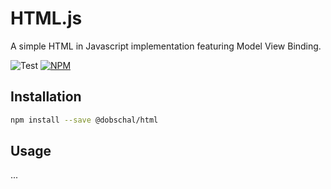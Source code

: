 # HTML.js

A simple HTML in Javascript implementation featuring Model View Binding.

![Test](https://github.com/dobschal/html.j/actions/workflows/test.yml/badge.svg)
[![NPM](https://img.shields.io/npm/v/@dobschal/html)](https://www.npmjs.com/package/@dobschal/html)

## Installation

```bash
npm install --save @dobschal/html
```

## Usage

...
